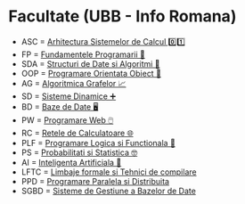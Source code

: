 # Facultate (UBB - Info Romana)
 - ASC = [Arhitectura Sistemelor de Calcul 0️⃣1️⃣](https://github.com/IvancuAndrei/Facultate/tree/main/ASC)
 - FP = [Fundamentele Programarii 🐍](https://github.com/IvancuAndrei/Facultate/tree/main/FP)
 - SDA = [Structuri de Date si Algoritmi 🌲](https://github.com/IvancuAndrei/Facultate/tree/main/SDA)
 - OOP = [Programare Orientata Obiect 🔗](https://github.com/IvancuAndrei/Facultate/tree/main/OOP)
 - AG = [Algoritmica Grafelor 📈](https://github.com/IvancuAndrei/Facultate/tree/main/AG)
 - SD = [Sisteme Dinamice ➕](https://github.com/IvancuAndrei/Facultate/tree/main/SD)
 - BD = [Baze de Date 🖥️](https://github.com/IvancuAndrei/Facultate/tree/main/BD)
 - PW = [Programare Web 🖱️](https://github.com/IvancuAndrei/Facultate/tree/main/PW/HTML)
 - RC = [Retele de Calculatoare 🌐](https://github.com/IvancuAndrei/Facultate/tree/main/RC)
 - PLF = [Programare Logica si Functionala 🌵](https://github.com/IvancuAndrei/Facultate/tree/main/PLF)
 - PS = [Probabilitati si Statistica 🤓](https://github.com/IvancuAndrei/Facultate/tree/main/PS)
 - AI = [Inteligenta Artificiala 🤖](https://github.com/IvancuAndrei/Facultate/tree/main/AI)
 - LFTC = [Limbaje formale si Tehnici de compilare ](https://github.com/IvancuAndrei/Facultate/tree/main/LFTC)
 - PPD = [Programare Paralela si Distribuita ](https://github.com/IvancuAndrei/Facultate/tree/main/PPD)
 - SGBD = [Sisteme de Gestiune a Bazelor de Date ](https://github.com/IvancuAndrei/Facultate/tree/main/SGBD)
   
